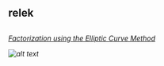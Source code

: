 <h2>relek<h2>
<h6><a href="https://www.alpertron.com.ar/ECM.HTM">Factorization using the Elliptic Curve Method</a>


![alt text](https://www.dropbox.com/s/tvyhevms0dx2w6f/sohai.gif?dl=0 "Logo Title Text 1")

